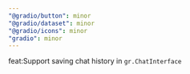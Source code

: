 ```yaml
---
"@gradio/button": minor
"@gradio/dataset": minor
"@gradio/icons": minor
"gradio": minor
---
```


feat:Support saving chat history in `gr.ChatInterface`
